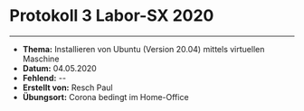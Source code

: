 # Protokoll 3 Labor-SX 2020
--------------------------------
* **Thema:** Installieren von Ubuntu (Version 20.04) mittels virtuellen Maschine
* **Datum:** 04.05.2020
* **Fehlend:** --
* **Erstellt von:** Resch Paul
* **Übungsort:** Corona bedingt im Home-Office
